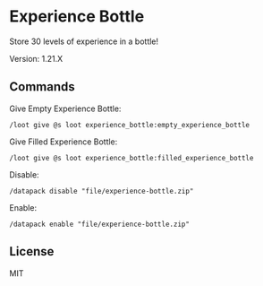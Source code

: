 # Experience Bottle

Store 30 levels of experience in a bottle!

Version: 1.21.X

## Commands

Give Empty Experience Bottle:

```mcfunction
/loot give @s loot experience_bottle:empty_experience_bottle
```

Give Filled Experience Bottle:

```mcfunction
/loot give @s loot experience_bottle:filled_experience_bottle
```

Disable:

```mcfunction
/datapack disable "file/experience-bottle.zip"
```

Enable:

```mcfunction
/datapack enable "file/experience-bottle.zip"
```

## License

MIT